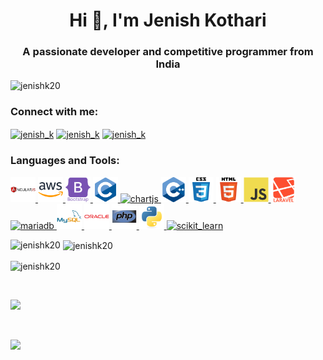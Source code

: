 <h1 align="center">Hi 👋, I'm Jenish Kothari</h1>
<h3 align="center">A passionate developer and competitive programmer from India</h3>

<p align="left"> <img src="https://komarev.com/ghpvc/?username=jenishk20&label=Profile%20views&color=0e75b6&style=flat" alt="jenishk20" /> </p>

<h3 align="left">Connect with me:</h3>
<p align="left">
<a href="https://www.codechef.com/users/jenish_k" target="blank"><img align="center" src="https://cdn.jsdelivr.net/npm/simple-icons@3.1.0/icons/codechef.svg" alt="jenish_k" height="30" width="40" /></a>
<a href="https://codeforces.com/profile/jenish_k" target="blank"><img align="center" src="https://cdn.jsdelivr.net/npm/simple-icons@3.0.1/icons/codeforces.svg" alt="jenish_k" height="30" width="40" /></a>
<a href="https://www.leetcode.com/jenish_k" target="blank"><img align="center" src="https://cdn.jsdelivr.net/npm/simple-icons@3.0.1/icons/leetcode.svg" alt="jenish_k" height="30" width="40" /></a>
</p>

<h3 align="left">Languages and Tools:</h3>
<p align="left"> <a href="https://angular.io" target="_blank"> <img src="https://raw.githubusercontent.com/devicons/devicon/master/icons/angularjs/angularjs-original-wordmark.svg" alt="angularjs" width="40" height="40"/> </a> <a href="https://aws.amazon.com" target="_blank"> <img src="https://raw.githubusercontent.com/devicons/devicon/master/icons/amazonwebservices/amazonwebservices-original-wordmark.svg" alt="aws" width="40" height="40"/> </a> <a href="https://getbootstrap.com" target="_blank"> <img src="https://raw.githubusercontent.com/devicons/devicon/master/icons/bootstrap/bootstrap-plain-wordmark.svg" alt="bootstrap" width="40" height="40"/> </a> <a href="https://www.cprogramming.com/" target="_blank"> <img src="https://raw.githubusercontent.com/devicons/devicon/master/icons/c/c-original.svg" alt="c" width="40" height="40"/> </a> <a href="https://www.chartjs.org" target="_blank"> <img src="https://www.chartjs.org/media/logo-title.svg" alt="chartjs" width="40" height="40"/> </a> <a href="https://www.w3schools.com/cpp/" target="_blank"> <img src="https://raw.githubusercontent.com/devicons/devicon/master/icons/cplusplus/cplusplus-original.svg" alt="cplusplus" width="40" height="40"/> </a> <a href="https://www.w3schools.com/css/" target="_blank"> <img src="https://raw.githubusercontent.com/devicons/devicon/master/icons/css3/css3-original-wordmark.svg" alt="css3" width="40" height="40"/> </a> <a href="https://www.w3.org/html/" target="_blank"> <img src="https://raw.githubusercontent.com/devicons/devicon/master/icons/html5/html5-original-wordmark.svg" alt="html5" width="40" height="40"/> </a> <a href="https://developer.mozilla.org/en-US/docs/Web/JavaScript" target="_blank"> <img src="https://raw.githubusercontent.com/devicons/devicon/master/icons/javascript/javascript-original.svg" alt="javascript" width="40" height="40"/> </a> <a href="https://laravel.com/" target="_blank"> <img src="https://raw.githubusercontent.com/devicons/devicon/master/icons/laravel/laravel-plain-wordmark.svg" alt="laravel" width="40" height="40"/> </a> <a href="https://mariadb.org/" target="_blank"> <img src="https://www.vectorlogo.zone/logos/mariadb/mariadb-icon.svg" alt="mariadb" width="40" height="40"/> </a> <a href="https://www.mysql.com/" target="_blank"> <img src="https://raw.githubusercontent.com/devicons/devicon/master/icons/mysql/mysql-original-wordmark.svg" alt="mysql" width="40" height="40"/> </a> <a href="https://www.oracle.com/" target="_blank"> <img src="https://raw.githubusercontent.com/devicons/devicon/master/icons/oracle/oracle-original.svg" alt="oracle" width="40" height="40"/> </a> <a href="https://www.php.net" target="_blank"> <img src="https://raw.githubusercontent.com/devicons/devicon/master/icons/php/php-original.svg" alt="php" width="40" height="40"/> </a> <a href="https://www.python.org" target="_blank"> <img src="https://raw.githubusercontent.com/devicons/devicon/master/icons/python/python-original.svg" alt="python" width="40" height="40"/> </a> <a href="https://scikit-learn.org/" target="_blank"> <img src="https://upload.wikimedia.org/wikipedia/commons/0/05/Scikit_learn_logo_small.svg" alt="scikit_learn" width="40" height="40"/> </a> </p>



<p><img align="left" src="https://github-readme-stats.vercel.app/api/top-langs?username=jenishk20&show_icons=true&locale=en&layout=compact&theme=light" alt="jenishk20" /></p>

<p>&nbsp;<img align="center" src="https://github-readme-stats.vercel.app/api?username=jenishk20&theme=light" alt="jenishk20" /></p>
<p><img align="center" src="https://github-readme-streak-stats.herokuapp.com/?user=jenishk20&theme=light" alt="jenishk20" /></p>
<br>
<p><img src="https://activity-graph.herokuapp.com/graph?username=jenishk20&theme=github-light"></p>

<br>
<p><img src="https://raw.githubusercontent.com/jenishk20/cf-stats/main/output/light_card.svg#gh-dark-mode-only"></p>
